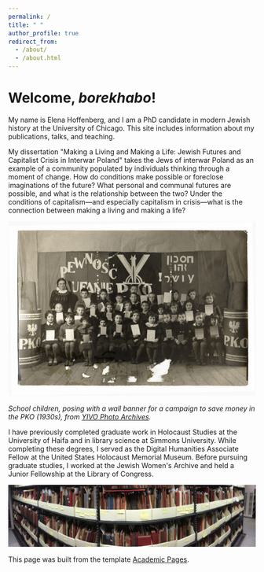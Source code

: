 ```yaml
---
permalink: /
title: " "
author_profile: true
redirect_from: 
  - /about/
  - /about.html
---
```



Welcome, *borekhabo*!
======

My name is Elena Hoffenberg, and I am a PhD candidate in modern Jewish history at the University of Chicago. This site includes information about my publications, talks, and teaching. 

My dissertation "Making a Living and Making a Life: Jewish Futures and Capitalist Crisis in Interwar Poland" takes the Jews of interwar Poland as an example of a community populated by individuals thinking through a moment of change. How do conditions make possible or foreclose imaginations of the future? What personal and communal futures are possible, and what is the relationship between the two? Under the conditions of capitalism—and especially capitalism in crisis—what is the connection between making a living and making a life? 

![Class of children stand in front of banner with Polish and Hebrew](/images/yarg120po6736.jpg)

*School children, posing with a wall banner for a campaign to save money in the PKO (1930s), from [YIVO Photo Archives](http://polishjews.yivoarchives.org/archive/index.php?p=collections/controlcard&id=20742).*

I have previously completed graduate work in Holocaust Studies at the University of Haifa and in library science at Simmons University. While completing these degrees, I served as the Digital Humanities Associate Fellow at the United States Holocaust Memorial Museum. Before pursuing graduate studies, I worked at the Jewish Women's Archive and held a Junior Fellowship at the Library of Congress.

![Pamphlets and books in boxes on metal shelves](/images/banner.jpg)

This page was built from the template [Academic Pages](https://academicpages.github.io/markdown/).